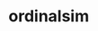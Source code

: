 
<!-- README.md is generated from README.Rmd. Please edit that file -->

# ordinalsim

<!-- badges: start -->
<!-- badges: end -->
